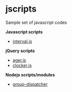 # jscripts

Sample set of javascript codes

**Javascript scripts**

  - [interval.js](https://github.com/jhechavarria/jscripts/tree/master/interval)

**jQuery scripts**

  - [ager.js](https://github.com/jhechavarria/jscripts/tree/master/ager)
  - [clocker.js](https://github.com/jhechavarria/jscripts/tree/master/clocker)

**Nodejs scripts/modules**

  - [group-dispatcher](https://github.com/jhechavarria/jscripts/tree/master/group-dispatcher)
